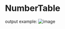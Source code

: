 # NumberTable
output example:
![image](https://github.com/RGMCode/NumberTable/assets/90555783/d28882a6-6166-4ec5-af1c-dd4b897f7dc6)
